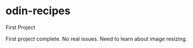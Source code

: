 # odin-recipes
First Project

First project complete. No real issues. Need to learn about image resizing.
